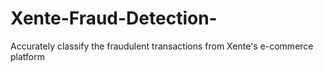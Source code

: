 # Xente-Fraud-Detection-
Accurately classify the fraudulent transactions from Xente's e-commerce platform
